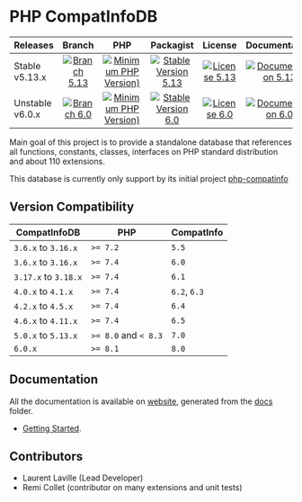 <!-- markdownlint-disable MD013 -->
# PHP CompatInfoDB

| Releases        |                   Branch                    | PHP | Packagist | License | Documentation |
|:----------------|:-------------------------------------------:|:---------------:|:---------------:|:---------------:|:---------------:|
| Stable v5.13.x  | [![Branch 5.13][Branch_513x-img]][Branch_513x] | [![Minimum PHP Version)][PHPVersion_513x-img]][PHPVersion_513x] | [![Stable Version 5.13][Packagist_513x-img]][Packagist_513x] | [![License 5.13][License_513x-img]][License_513x] | [![Documentation 5.13][Documentation_513x-img]][Documentation_513x] |
| Unstable v6.0.x | [![Branch 6.0][Branch_60x-img]][Branch_60x] | [![Minimum PHP Version)][PHPVersion_60x-img]][PHPVersion_60x] | [![Stable Version 6.0][Packagist_60x-img]][Packagist_60x] | [![License 6.0][License_60x-img]][License_60x] | [![Documentation 6.0][Documentation_60x-img]][Documentation_60x] |

[Branch_513x-img]: https://img.shields.io/badge/branch-5.13-orange
[Branch_513x]: https://github.com/llaville/php-compatinfo-db/tree/5.13
[PHPVersion_513x-img]: https://img.shields.io/packagist/php-v/bartlett/php-compatinfo-db/5.13.0
[PHPVersion_513x]: https://www.php.net/supported-versions.php
[Packagist_513x-img]: https://img.shields.io/badge/packagist-v5.13.0-blue
[Packagist_513x]: https://packagist.org/packages/bartlett/php-compatinfo-db
[License_513x-img]: https://img.shields.io/packagist/l/bartlett/php-compatinfo-db
[License_513x]: https://github.com/llaville/php-compatinfo-db/blob/5.13/LICENSE
[Documentation_513x-img]: https://img.shields.io/badge/documentation-v5.13-green
[Documentation_513x]: https://github.com/llaville/php-compatinfo-db/tree/5.13/docs

[Branch_60x-img]: https://img.shields.io/badge/branch-6.0-orange
[Branch_60x]: https://github.com/llaville/php-compatinfo-db/tree/6.0
[PHPVersion_60x-img]: https://img.shields.io/packagist/php-v/bartlett/php-compatinfo-db/6.0.0
[PHPVersion_60x]: https://www.php.net/supported-versions.php
[Packagist_60x-img]: https://img.shields.io/badge/packagist-v6.0.0-blue
[Packagist_60x]: https://packagist.org/packages/bartlett/php-compatinfo-db
[License_60x-img]: https://img.shields.io/packagist/l/bartlett/php-compatinfo-db
[License_60x]: https://github.com/llaville/php-compatinfo-db/blob/6.0/LICENSE
[Documentation_60x-img]: https://img.shields.io/badge/documentation-v6.0-green
[Documentation_60x]: https://github.com/llaville/php-compatinfo-db/tree/6.0/docs

Main goal of this project is to provide a standalone database that references
all functions, constants, classes, interfaces on PHP standard distribution and about 110 extensions.

This database is currently only support by its initial project [php-compatinfo](https://github.com/llaville/php-compatinfo)

## Version Compatibility

 | CompatInfoDB         | PHP                  | CompatInfo   |
 |----------------------|----------------------|--------------|
 | `3.6.x`  to `3.16.x` | `>= 7.2`             | `5.5`        |
 | `3.6.x`  to `3.16.x` | `>= 7.4`             | `6.0`        |
 | `3.17.x` to `3.18.x` | `>= 7.4`             | `6.1`        |
 | `4.0.x`  to `4.1.x`  | `>= 7.4`             | `6.2`, `6.3` |
 | `4.2.x`  to `4.5.x`  | `>= 7.4`             | `6.4`        |
 | `4.6.x`  to `4.11.x` | `>= 7.4`             | `6.5`        |
 | `5.0.x`  to `5.13.x` | `>= 8.0` and `< 8.3` | `7.0`        |
 | `6.0.x`              | `>= 8.1`             | `8.0`        |

## Documentation

All the documentation is available on [website](https://llaville.github.io/php-compatinfo-db/5.x),
generated from the [docs](https://github.com/llaville/php-compatinfo-db/tree/master/docs) folder.

* [Getting Started](docs/getting-started.md).

## Contributors

* Laurent Laville (Lead Developer)
* Remi Collet (contributor on many extensions and unit tests)
